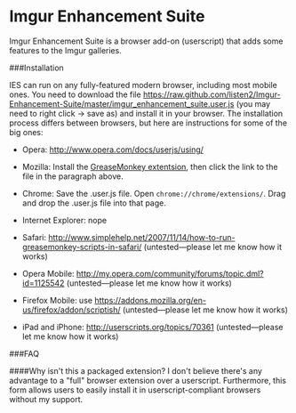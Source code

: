 Imgur Enhancement Suite
=======================

Imgur Enhancement Suite is a browser add-on (userscript) that adds some features to the Imgur galleries.

###Installation

IES can run on any fully-featured modern browser, including most mobile ones. You need to download the file https://raw.github.com/listen2/Imgur-Enhancement-Suite/master/imgur_enhancement_suite.user.js (you may need to right click -> save as) and install it in your browser. The installation process differs between browsers, but here are instructions for some of the big ones:

* Opera: http://www.opera.com/docs/userjs/using/

* Mozilla: Install the [GreaseMonkey extentsion](https://addons.mozilla.org/en-US/firefox/addon/greasemonkey/), then click the link to the file in the paragraph above.

* Chrome: Save the .user.js file. Open ``chrome://chrome/extensions/``. Drag and drop the .user.js file into that page.

* Internet Explorer: nope

* Safari: http://www.simplehelp.net/2007/11/14/how-to-run-greasemonkey-scripts-in-safari/ (untested—please let me know how it works)

* Opera Mobile: http://my.opera.com/community/forums/topic.dml?id=1125542 (untested—please let me know how it works)

* Firefox Mobile: use https://addons.mozilla.org/en-us/firefox/addon/scriptish/ (untested—please let me know how it works)

* iPad and iPhone: http://userscripts.org/topics/70361 (untested—please let me know how it works)

###FAQ

####Why isn't this a packaged extension?
I don't believe there's any advantage to a "full" browser extension over a userscript. Furthermore, this form allows users to easily install it in userscript-compliant browsers without my support.
